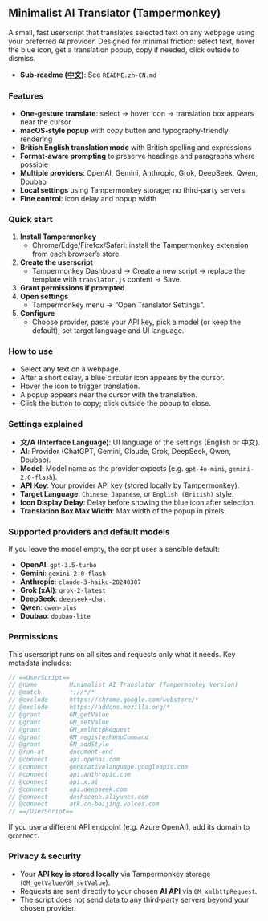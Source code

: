 ## Minimalist AI Translator (Tampermonkey)

A small, fast userscript that translates selected text on any webpage using your preferred AI provider. Designed for minimal friction: select text, hover the blue icon, get a translation popup, copy if needed, click outside to dismiss.

- **Sub‑readme ([中文](README.zh-CN.md))**: See `README.zh-CN.md`

### Features
- **One‑gesture translate**: select → hover icon → translation box appears near the cursor
- **macOS‑style popup** with copy button and typography‑friendly rendering
- **British English translation mode** with British spelling and expressions
- **Format‑aware prompting** to preserve headings and paragraphs where possible
- **Multiple providers**: OpenAI, Gemini, Anthropic, Grok, DeepSeek, Qwen, Doubao
- **Local settings** using Tampermonkey storage; no third‑party servers
- **Fine control**: icon delay and popup width

### Quick start
1. **Install Tampermonkey**
   - Chrome/Edge/Firefox/Safari: install the Tampermonkey extension from each browser’s store.
2. **Create the userscript**
   - Tampermonkey Dashboard → Create a new script → replace the template with `translator.js` content → Save.
3. **Grant permissions if prompted**
4. **Open settings**
   - Tampermonkey menu → “Open Translator Settings”.
5. **Configure**
   - Choose provider, paste your API key, pick a model (or keep the default), set target language and UI language.

### How to use
- Select any text on a webpage.
- After a short delay, a blue circular icon appears by the cursor.
- Hover the icon to trigger translation.
- A popup appears near the cursor with the translation.
- Click the button to copy; click outside the popup to close.

### Settings explained
- **文/A (Interface Language)**: UI language of the settings (English or 中文).
- **AI**: Provider (ChatGPT, Gemini, Claude, Grok, DeepSeek, Qwen, Doubao).
- **Model**: Model name as the provider expects (e.g. `gpt-4o-mini`, `gemini-2.0-flash`).
- **API Key**: Your provider API key (stored locally by Tampermonkey).
- **Target Language**: `Chinese`, `Japanese`, or `English (British)` style.
- **Icon Display Delay**: Delay before showing the blue icon after selection.
- **Translation Box Max Width**: Max width of the popup in pixels.

### Supported providers and default models
If you leave the model empty, the script uses a sensible default:
- **OpenAI**: `gpt-3.5-turbo`
- **Gemini**: `gemini-2.0-flash`
- **Anthropic**: `claude-3-haiku-20240307`
- **Grok (xAI)**: `grok-2-latest`
- **DeepSeek**: `deepseek-chat`
- **Qwen**: `qwen-plus`
- **Doubao**: `doubao-lite`

### Permissions
This userscript runs on all sites and requests only what it needs. Key metadata includes:

```1:23:translator.js
// ==UserScript==
// @name         Minimalist AI Translator (Tampermonkey Version)
// @match        *://*/*
// @exclude      https://chrome.google.com/webstore/*
// @exclude      https://addons.mozilla.org/*
// @grant        GM_getValue
// @grant        GM_setValue
// @grant        GM_xmlhttpRequest
// @grant        GM_registerMenuCommand
// @grant        GM_addStyle
// @run-at       document-end
// @connect      api.openai.com
// @connect      generativelanguage.googleapis.com
// @connect      api.anthropic.com
// @connect      api.x.ai
// @connect      api.deepseek.com
// @connect      dashscope.aliyuncs.com
// @connect      ark.cn-beijing.volces.com
// ==/UserScript==
```

If you use a different API endpoint (e.g. Azure OpenAI), add its domain to `@connect`.

### Privacy & security
- Your **API key is stored locally** via Tampermonkey storage (`GM_getValue/GM_setValue`).
- Requests are sent directly to your chosen **AI API** via `GM_xmlhttpRequest`.
- The script does not send data to any third‑party servers beyond your chosen provider.

